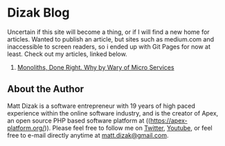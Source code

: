 
# Dizak Blog

Uncertain if this site will become a thing, or if I will find a new home for articles.  Wanted to publish an article, but sites such as medium.com and inaccessible to screen readers, so i ended up with Git Pages for now at least.  Check out my articles, linked below.

1. [Monoliths, Done Right.  Why by Wary of Micro Services](monoliths_done_right)



## About the Author

Matt Dizak is a software entrepreneur with 19 years of high paced experience within the online software industry, and is the 
creator of Apex, an open source PHP based software platform at ((https://apex-platform.org/)).  Please feel free to 
follow me on [Twitter](https://twitter.com/ApexPlatform), [Youtube](https://www.youtube.com/channel/UCa-gT-JbroF1EIbBB7nxHHg), or feel free to e-mail 
directly anytime at matt.dizak@gmail.com.


